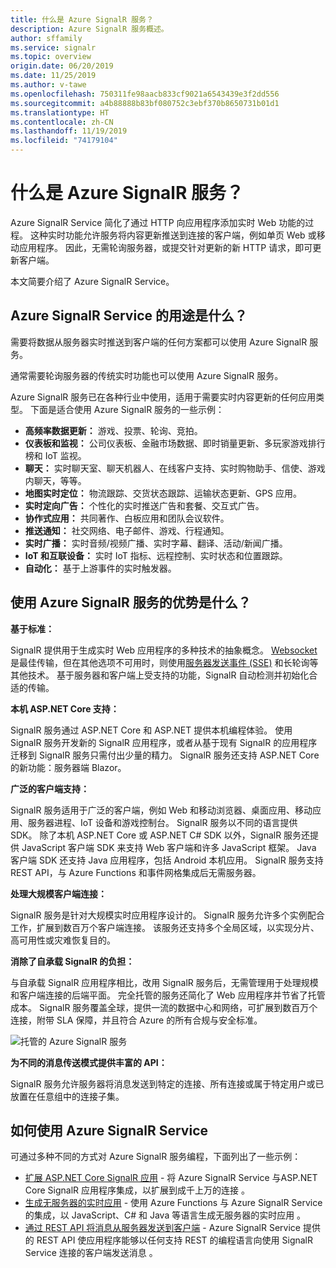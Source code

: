 ```yaml
---
title: 什么是 Azure SignalR 服务？
description: Azure SignalR 服务概述。
author: sffamily
ms.service: signalr
ms.topic: overview
origin.date: 06/20/2019
ms.date: 11/25/2019
ms.author: v-tawe
ms.openlocfilehash: 750311fe98aacb833cf9021a6543439e3f2dd556
ms.sourcegitcommit: a4b88888b83bf080752c3ebf370b8650731b01d1
ms.translationtype: HT
ms.contentlocale: zh-CN
ms.lasthandoff: 11/19/2019
ms.locfileid: "74179104"
---
```

# <a name="what-is-azure-signalr-service"></a>什么是 Azure SignalR 服务？

Azure SignalR Service 简化了通过 HTTP 向应用程序添加实时 Web 功能的过程。 这种实时功能允许服务将内容更新推送到连接的客户端，例如单页 Web 或移动应用程序。 因此，无需轮询服务器，或提交针对更新的新 HTTP 请求，即可更新客户端。

本文简要介绍了 Azure SignalR Service。

## <a name="what-is-azure-signalr-service-used-for"></a>Azure SignalR Service 的用途是什么？

需要将数据从服务器实时推送到客户端的任何方案都可以使用 Azure SignalR 服务。

通常需要轮询服务器的传统实时功能也可以使用 Azure SignalR 服务。

Azure SignalR 服务已在各种行业中使用，适用于需要实时内容更新的任何应用类型。 下面是适合使用 Azure SignalR 服务的一些示例：

* **高频率数据更新：** 游戏、投票、轮询、竞拍。
* **仪表板和监视：** 公司仪表板、金融市场数据、即时销量更新、多玩家游戏排行榜和 IoT 监视。
* **聊天：** 实时聊天室、聊天机器人、在线客户支持、实时购物助手、信使、游戏内聊天，等等。
* **地图实时定位：** 物流跟踪、交货状态跟踪、运输状态更新、GPS 应用。
* **实时定向广告：** 个性化的实时推送广告和套餐、交互式广告。
* **协作式应用：** 共同著作、白板应用和团队会议软件。
* **推送通知：** 社交网络、电子邮件、游戏、行程通知。
* **实时广播：** 实时音频/视频广播、实时字幕、翻译、活动/新闻广播。
* **IoT 和互联设备：** 实时 IoT 指标、远程控制、实时状态和位置跟踪。
* **自动化：** 基于上游事件的实时触发器。

## <a name="what-are-the-benefits-using-azure-signalr-service"></a>使用 Azure SignalR 服务的优势是什么？

**基于标准：**

SignalR 提供用于生成实时 Web 应用程序的多种技术的抽象概念。 [Websocket](https://wikipedia.org/wiki/WebSocket) 是最佳传输，但在其他选项不可用时，则使用[服务器发送事件 (SSE)](https://wikipedia.org/wiki/Server-sent_events) 和长轮询等其他技术。 基于服务器和客户端上受支持的功能，SignalR 自动检测并初始化合适的传输。

**本机 ASP.NET Core 支持：**

SignalR 服务通过 ASP.NET Core 和 ASP.NET 提供本机编程体验。 使用 SignalR 服务开发新的 SignalR 应用程序，或者从基于现有 SignalR 的应用程序迁移到 SignalR 服务只需付出少量的精力。
SignalR 服务还支持 ASP.NET Core 的新功能：服务器端 Blazor。

**广泛的客户端支持：**

SignalR 服务适用于广泛的客户端，例如 Web 和移动浏览器、桌面应用、移动应用、服务器进程、IoT 设备和游戏控制台。 SignalR 服务以不同的语言提供 SDK。 除了本机 ASP.NET Core 或 ASP.NET C# SDK 以外，SignalR 服务还提供 JavaScript 客户端 SDK 来支持 Web 客户端和许多 JavaScript 框架。 Java 客户端 SDK 还支持 Java 应用程序，包括 Android 本机应用。 SignalR 服务支持 REST API，与 Azure Functions 和事件网格集成后无需服务器。

**处理大规模客户端连接：**

SignalR 服务是针对大规模实时应用程序设计的。 SignalR 服务允许多个实例配合工作，扩展到数百万个客户端连接。 该服务还支持多个全局区域，以实现分片、高可用性或灾难恢复目的。

**消除了自承载 SignalR 的负担：**

与自承载 SignalR 应用程序相比，改用 SignalR 服务后，无需管理用于处理规模和客户端连接的后端平面。 完全托管的服务还简化了 Web 应用程序并节省了托管成本。 SignalR 服务覆盖全球，提供一流的数据中心和网络，可扩展到数百万个连接，附带 SLA 保障，并且符合 Azure 的所有合规与安全标准。

![托管的 Azure SignalR 服务](./media/signalr-overview/managed-signalr-service.png)

**为不同的消息传送模式提供丰富的 API：**

SignalR 服务允许服务器将消息发送到特定的连接、所有连接或属于特定用户或已放置在任意组中的连接子集。

## <a name="how-to-use-azure-signalr-service"></a>如何使用 Azure SignalR Service

可通过多种不同的方式对 Azure SignalR 服务编程，下面列出了一些示例：

- [扩展 ASP.NET Core SignalR 应用](signalr-concept-scale-aspnet-core.md) - 将 Azure SignalR Service 与ASP.NET Core SignalR 应用程序集成，以扩展到成千上万的连接  。
- [生成无服务器的实时应用](signalr-concept-azure-functions.md) - 使用 Azure Functions 与 Azure SignalR Service 的集成，以 JavaScript、C# 和 Java 等语言生成无服务器的实时应用  。
- [通过 REST API 将消息从服务器发送到客户端](https://github.com/Azure/azure-signalr/blob/dev/docs/rest-api.md) - Azure SignalR Service 提供的 REST API 使应用程序能够以任何支持 REST 的编程语言向使用 SignalR Service 连接的客户端发送消息  。

